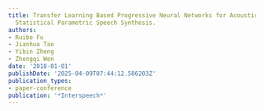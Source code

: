 ```yaml
---
title: Transfer Learning Based Progressive Neural Networks for Acoustic Modeling in
  Statistical Parametric Speech Synthesis.
authors:
- Ruibo Fu
- Jianhua Tao
- Yibin Zheng
- Zhengqi Wen
date: '2018-01-01'
publishDate: '2025-04-09T07:44:12.586203Z'
publication_types:
- paper-conference
publication: '*Interspeech*'
---
```

